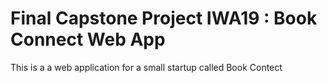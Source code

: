 # Final Capstone Project IWA19 : Book Connect Web App

This is a a web application for a small startup called Book Contect
